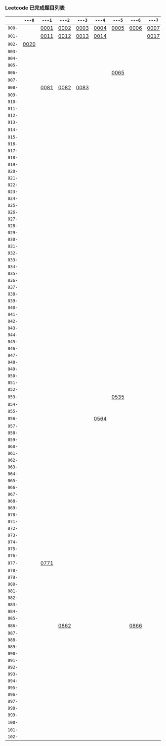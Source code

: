 ### Leetcode 已完成题目列表
|      |`---0`|`---1`|`---2`|`---3`|`---4`|`---5`|`---6`|`---7`|`---8`|`---9`|
|------|------|------|------|------|------|------|------|------|------|------|
|`000-`| |[0001](done/0001-0100/0001.two-sum.js)|[0002](done/0001-0100/0002.add-two-numbers.js)|[0003](done/0001-0100/0003.longest-substring-without-repeating-characters.js)|[0004](done/0001-0100/0004.median-of-two-sorted-arrays.js)|[0005](done/0001-0100/0005.longest-palindromic-substring.js)|[0006](done/0001-0100/0006.zigzag-conversion.js)|[0007](done/0001-0100/0007.reverse-integer.js)|[0008](done/0001-0100/0008.string-to-integer-atoi.js)|[0009](done/0001-0100/0009.palindrome-number.js)|
|`001-`| |[0011](done/0001-0100/0011.container-with-most-water.js)|[0012](done/0001-0100/0012.integer-to-roman.js)|[0013](done/0001-0100/0013.roman-to-integer.js)|[0014](done/0001-0100/0014.longest-common-prefix.js)| | |[0017](done/0001-0100/0017.letter-combinations-of-a-phone-number.js)| | |
|`002-`|[0020](done/0001-0100/0020.valid-parentheses.js)| | | | | | | | |[0029](done/0001-0100/0029.divide-two-integers.js)|
|`003-`| | | | | | | | | | |
|`004-`| | | | | | | | | | |
|`005-`| | | | | | | | | | |
|`006-`| | | | | |[0065](done/0001-0100/0065.valid-number.js)| | | | |
|`007-`| | | | | | | | | | |
|`008-`| |[0081](done/0001-0100/0081.search-in-rotated-sorted-array-ii.js)|[0082](done/0001-0100/0082.remove-duplicates-from-sorted-list-ii.js)|[0083](done/0001-0100/0083.remove-duplicates-from-sorted-list.js)| | | | | | |
|`009-`| | | | | | | | | | |
|`010-`| | | | | | | | | | |
|`011-`| | | | | | | | | | |
|`012-`| | | | | | | | | | |
|`013-`| | | | | | | | | | |
|`014-`| | | | | | | | | |[0149](done/0101-0200/0149.max-points-on-a-line.js)|
|`015-`| | | | | | | | | | |
|`016-`| | | | | | | | | | |
|`017-`| | | | | | | | | | |
|`018-`| | | | | | | | | | |
|`019-`| | | | | | | | | | |
|`020-`| | | | | | | | | | |
|`021-`| | | | | | | | | | |
|`022-`| | | | | | | | | | |
|`023-`| | | | | | | | | | |
|`024-`| | | | | | | | | | |
|`025-`| | | | | | | | | | |
|`026-`| | | | | | | | | | |
|`027-`| | | | | | | | | | |
|`028-`| | | | | | | | | | |
|`029-`| | | | | | | | | | |
|`030-`| | | | | | | | | | |
|`031-`| | | | | | | | | | |
|`032-`| | | | | | | | | | |
|`033-`| | | | | | | | | | |
|`034-`| | | | | | | | | | |
|`035-`| | | | | | | | | | |
|`036-`| | | | | | | | | | |
|`037-`| | | | | | | | | | |
|`038-`| | | | | | | | | | |
|`039-`| | | | | | | | | | |
|`040-`| | | | | | | | | | |
|`041-`| | | | | | | | | | |
|`042-`| | | | | | | | | | |
|`043-`| | | | | | | | | | |
|`044-`| | | | | | | | | | |
|`045-`| | | | | | | | | | |
|`046-`| | | | | | | | | | |
|`047-`| | | | | | | | | | |
|`048-`| | | | | | | | | | |
|`049-`| | | | | | | | | | |
|`050-`| | | | | | | | | | |
|`051-`| | | | | | | | | | |
|`052-`| | | | | | | | | | |
|`053-`| | | | | |[0535](done/0501-0600/0535.encode-and-decode-tinyurl.js)| | | | |
|`054-`| | | | | | | | | | |
|`055-`| | | | | | | | | | |
|`056-`| | | | |[0564](done/0501-0600/0564.find-the-closest-palindrome.js)| | | | | |
|`057-`| | | | | | | | | | |
|`058-`| | | | | | | | | | |
|`059-`| | | | | | | | | | |
|`060-`| | | | | | | | | | |
|`061-`| | | | | | | | | | |
|`062-`| | | | | | | | | | |
|`063-`| | | | | | | | | | |
|`064-`| | | | | | | | | | |
|`065-`| | | | | | | | | | |
|`066-`| | | | | | | | | | |
|`067-`| | | | | | | | | | |
|`068-`| | | | | | | | | | |
|`069-`| | | | | | | | | | |
|`070-`| | | | | | | | | | |
|`071-`| | | | | | | | | | |
|`072-`| | | | | | | | | | |
|`073-`| | | | | | | | | | |
|`074-`| | | | | | | | | | |
|`075-`| | | | | | | | | | |
|`076-`| | | | | | | | | | |
|`077-`| |[0771](done/0701-0800/0771.jewels-and-stones.js)| | | | | | | | |
|`078-`| | | | | | | | | | |
|`079-`| | | | | | | | | | |
|`080-`| | | | | | | | | | |
|`081-`| | | | | | | | | | |
|`082-`| | | | | | | | | | |
|`083-`| | | | | | | | | | |
|`084-`| | | | | | | | | | |
|`085-`| | | | | | | | | | |
|`086-`| | |[0862](done/0801-0900/0862.shortest-subarray-with-sum-at-least-k.js)| | | |[0866](done/0801-0900/0866.prime-palindrome.js)| | | |
|`087-`| | | | | | | | | | |
|`088-`| | | | | | | | | | |
|`089-`| | | | | | | | | | |
|`090-`| | | | | | | | | | |
|`091-`| | | | | | | | | | |
|`092-`| | | | | | | | | | |
|`093-`| | | | | | | | | | |
|`094-`| | | | | | | | | | |
|`095-`| | | | | | | | | | |
|`096-`| | | | | | | | | | |
|`097-`| | | | | | | | | | |
|`098-`| | | | | | | | | | |
|`099-`| | | | | | | | | | |
|`100-`| | | | | | | | | |[1009](done/1001-1100/1009.complement-of-base-10-integer.js)|
|`101-`| | | | | | | | | | |
|`102-`| | | | | | | | |